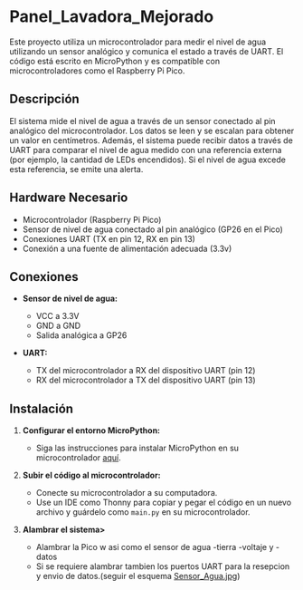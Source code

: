 # Panel_Lavadora_Mejorado

Este proyecto utiliza un microcontrolador para medir el nivel de agua utilizando un sensor analógico y comunica el estado a través de UART. El código está escrito en MicroPython y es compatible con microcontroladores como el Raspberry Pi Pico.

## Descripción

El sistema mide el nivel de agua a través de un sensor conectado al pin analógico del microcontrolador. Los datos se leen y se escalan para obtener un valor en centímetros. Además, el sistema puede recibir datos a través de UART para comparar el nivel de agua medido con una referencia externa (por ejemplo, la cantidad de LEDs encendidos). Si el nivel de agua excede esta referencia, se emite una alerta.

## Hardware Necesario

- Microcontrolador (Raspberry Pi Pico)
- Sensor de nivel de agua conectado al pin analógico (GP26 en el Pico)
- Conexiones UART (TX en pin 12, RX en pin 13)
- Conexión a una fuente de alimentación adecuada (3.3v)

## Conexiones

- **Sensor de nivel de agua:**
  - VCC a 3.3V
  - GND a GND
  - Salida analógica a GP26

- **UART:**
  - TX del microcontrolador a RX del dispositivo UART (pin 12)
  - RX del microcontrolador a TX del dispositivo UART (pin 13)

## Instalación
    
1. **Configurar el entorno MicroPython:**
   - Siga las instrucciones para instalar MicroPython en su microcontrolador [aquí](https://micropython.org/download/rp2-pico/).

2. **Subir el código al microcontrolador:**
   - Conecte su microcontrolador a su computadora.
   - Use un IDE como Thonny para copiar y pegar el código en un nuevo archivo y guárdelo como `main.py` en su microcontrolador.
3. **Alambrar el sistema>**
   - Alambrar la Pico w asi como el sensor de agua -tierra -voltaje y -datos
   - Si se requiere alambrar tambien los puertos UART para la resepcion y envio de datos.(seguir el esquema [Sensor_Agua.jpg](https://github.com/AlexDzSt/Panel_Lavadora_Mejorado/blob/Noe/Sensor_Agua.jpg)) 